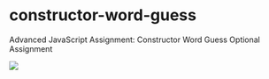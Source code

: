 # constructor-word-guess
Advanced JavaScript Assignment: Constructor Word Guess Optional Assignment


<img src="demo-video.gif" />
